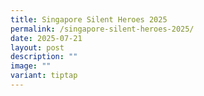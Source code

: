 ```yaml
---
title: Singapore Silent Heroes 2025
permalink: /singapore-silent-heroes-2025/
date: 2025-07-21
layout: post
description: ""
image: ""
variant: tiptap
---
```

